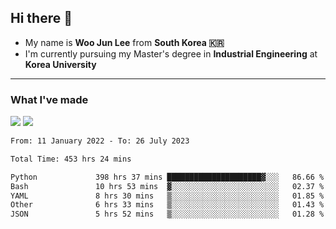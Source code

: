 ## Hi there 👋

- My name is **Woo Jun Lee** from **South Korea 🇰🇷**
- I'm currently pursuing my Master's degree in **Industrial Engineering** at **Korea University**

---

### What I've made

<a href="https://share.streamlit.io/tomtom1103/kuiai_hackathon_2022/main/JL_app.py"><img src="https://img.shields.io/badge/Journey Lee-161B22?style=for-the-badge&logo=streamlit&logoColor=FF4B4B"/></a> <a href="https://jeon-100.github.io/Dangzang/"><img src="https://img.shields.io/badge/당신을 위한 장학금, 당장!-161B22?style=for-the-badge&logo=react&logoColor=#61DAFB"/></a>

<!--START_SECTION:waka-->

```txt
From: 11 January 2022 - To: 26 July 2023

Total Time: 453 hrs 24 mins

Python             398 hrs 37 mins █████████████████████▓░░░   86.66 %
Bash               10 hrs 53 mins  ▓░░░░░░░░░░░░░░░░░░░░░░░░   02.37 %
YAML               8 hrs 30 mins   ▒░░░░░░░░░░░░░░░░░░░░░░░░   01.85 %
Other              6 hrs 33 mins   ▒░░░░░░░░░░░░░░░░░░░░░░░░   01.43 %
JSON               5 hrs 52 mins   ▒░░░░░░░░░░░░░░░░░░░░░░░░   01.28 %
```

<!--END_SECTION:waka-->
